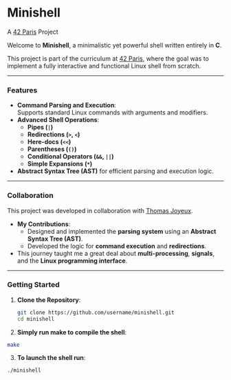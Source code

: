 # Minishell  
A [42 Paris](https://42.fr) Project  


Welcome to **Minishell**, a minimalistic yet powerful shell written entirely in **C**. 

This project is part of the curriculum at [42 Paris](https://42.fr), where the goal was to implement a fully interactive and functional Linux shell from scratch.  

---

### Features  

- **Command Parsing and Execution**:  
  Supports standard Linux commands with arguments and modifiers.  
- **Advanced Shell Operations**:  
  - **Pipes (`|`)**  
  - **Redirections (`>`, `<`)**  
  - **Here-docs (`<<`)**  
  - **Parentheses (`()`)**  
  - **Conditional Operators (`&&`, `||`)**  
  - **Simple Expansions (`*`)**  
- **Abstract Syntax Tree (AST)** for efficient parsing and execution logic.  

---

### Collaboration  

This project was developed in collaboration with [Thomas Joyeux](https://github.com/tomjoy75).  

- **My Contributions**:  
  - Designed and implemented the **parsing system** using an **Abstract Syntax Tree (AST)**.  
  - Developed the logic for **command execution** and **redirections**.  
- This journey taught me a great deal about **multi-processing**, **signals**, and the **Linux programming interface**.

---

### Getting Started  

1. **Clone the Repository**:  
   ```bash
   git clone https://github.com/username/minishell.git
   cd minishell
   ```
2. **Simply run make to compile the shell**:
```bash
make
```
3. **To launch the shell run**:
```bash
./minishell
```



   
